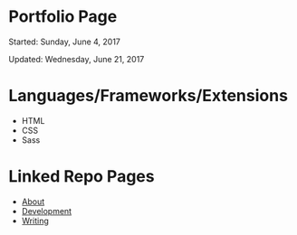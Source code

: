 # Portfolio Page

Started: Sunday, June 4, 2017

Updated: Wednesday, June 21, 2017

# Languages/Frameworks/Extensions
* HTML
* CSS
* Sass

# Linked Repo Pages
* [About](https://github.com/lanachiad/about)
* [Development](https://github.com/lanachiad/development)
* [Writing](https://github.com/lanachiad/writing)
